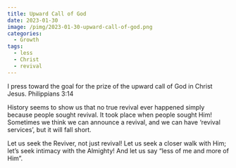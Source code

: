 ```yaml
---
title: Upward Call of God
date: 2023-01-30
image: /pimg/2023-01-30-upward-call-of-god.png
categories:
  - Growth
tags:
  - less
  - Christ
  - revival
---
```


<p>I press toward the goal for the prize of the upward call of God in Christ Jesus.  Philippians 3:14</p><p>History seems to show us that no true revival ever happened simply because people sought revival. It took place when people sought Him! Sometimes we think we can announce a revival, and we can have ‘revival services’, but it will fall short.</p><p>Let us seek the Reviver, not just revival! Let us seek a closer walk with Him; let’s seek intimacy with the Almighty! And let us say “less of me and more of Him”.</p><p></p>

